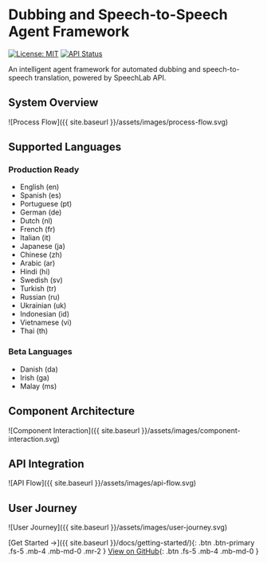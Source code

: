 # Dubbing and Speech-to-Speech Agent Framework

[![License: MIT](https://img.shields.io/badge/License-MIT-yellow.svg)](https://opensource.org/licenses/MIT)
[![API Status](https://img.shields.io/badge/API-Stable-green.svg)](https://translate-api.speechlab.ai)

An intelligent agent framework for automated dubbing and speech-to-speech translation, powered by SpeechLab API.

## System Overview

![Process Flow]({{ site.baseurl }}/assets/images/process-flow.svg)

## Supported Languages

### Production Ready
- English (en)
- Spanish (es)
- Portuguese (pt)
- German (de)
- Dutch (nl)
- French (fr)
- Italian (it)
- Japanese (ja)
- Chinese (zh)
- Arabic (ar)
- Hindi (hi)
- Swedish (sv)
- Turkish (tr)
- Russian (ru)
- Ukrainian (uk)
- Indonesian (id)
- Vietnamese (vi)
- Thai (th)

### Beta Languages
- Danish (da)
- Irish (ga)
- Malay (ms)

## Component Architecture

![Component Interaction]({{ site.baseurl }}/assets/images/component-interaction.svg)

## API Integration

![API Flow]({{ site.baseurl }}/assets/images/api-flow.svg)

## User Journey

![User Journey]({{ site.baseurl }}/assets/images/user-journey.svg)

[Get Started →]({{ site.baseurl }}/docs/getting-started/){: .btn .btn-primary .fs-5 .mb-4 .mb-md-0 .mr-2 }
[View on GitHub](https://github.com/shaft-foundation/SpeechlabAgentsDocs){: .btn .fs-5 .mb-4 .mb-md-0 }
